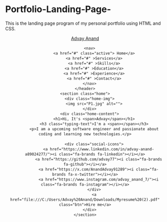 # Portfolio-Landing-Page-
This is the landing page program of my personal portfolio using HTML and CSS.


<!DOCTYPE html>
<html lang="en">
    
<head>
    <meta charset="UTF-8">
    <meta name="viewport" content="width=device-width, initial-scale=1.0">
    <link rel="stylesheet" href="https://cdnjs.cloudflare.com/ajax/libs/font-awesome/6.5.2/css/all.min.css">
    <link rel="stylesheet" href="style.css">
    <title>Portfolio Website</title>
</head>
<body>
    <header>
        <a href="#" class="logo">Advay Anand</a>

        <nav>
            <a href="#" class="active"> Home</a>
            <a href="#" >Services</a>
            <a href="#" >Skills</a>
            <a href="#" >Education</a>
            <a href="#" >Experience</a>
            <a href="#" >Contact</a>
        </nav>
    </header>
    <section class="home">
        <div class="home-img">
            <img src="P1.jpg" alt="">
        </div>
        <div class="home-content">
            <h1>Hi, It's <span>Advay</span></h1>
            <h3 class="typing-text">I'm a <span></span></h3>
            <p>I am a upcoming software engineer and passionate about  coding and learning new technologies.</p>

            <div class="social-icons">
                <a href="https://www.linkedin.com/in/advay-anand-a89024277/"><i class="fa-brands fa-linkedin"></i></a>
                <a href="https://github.com/advay77"><i class="fa-brands fa-github"></i></a>
                <a href="https://x.com/AnandAdvay91289"><i class="fa-brands fa-x-twitter"></i></a>
                <a href="https://www.instagram.com/advay_anand_7/"><i class="fa-brands fa-instagram"></i></a>
            </div>
            <a href="file:///C:/Users/Advay%20Anand/Downloads/Myresume%20(2).pdf" class="btn">Hire me</a>
        </div>
    </section>
</body>
</html>

